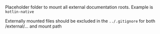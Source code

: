 Placeholder folder to mount all external documentation roots.
Example is `kotlin-native`

Externally mounted files should be excluded in the `../.gitignore` for
both /external/... and mount path 
